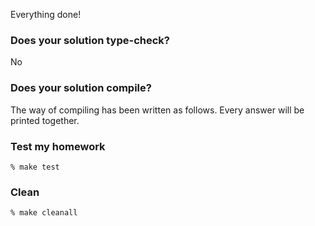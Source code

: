 Everything done!

### Does your solution type-check?

No

### Does your solution compile?

The way of compiling has been written as follows. Every answer will be printed together.

### Test my homework

```
% make test
```

### Clean

```
% make cleanall
```